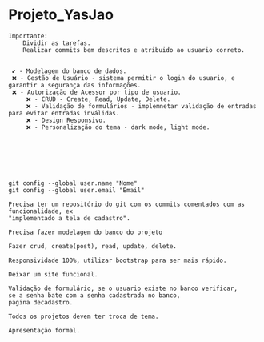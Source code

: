 # Projeto_YasJao
	Importante:
 		Dividir as tarefas.
		Realizar commits bem descritos e atribuido ao usuario correto.


	 ✔️ - Modelagem do banco de dados.
  	 ❌ - Gestão de Usuário - sistema permitir o login do usuario, e garantir a segurança das informações.
   	 ❌ - Autorização de Acessor por tipo de usuario.
    	 ❌ - CRUD - Create, Read, Update, Delete.
     	 ❌ - Validação de formulários - implemnetar validação de entradas para evitar entradas inválidas.
      	 ❌ - Design Responsivo.
       	 ❌ - Personalização do tema - dark mode, light mode.
	
 
 




	git config --global user.name "Nome"
	git config --global user.email "Email"
	
	Precisa ter um repositório do git com os commits comentados com as funcionalidade, ex
	"implementado a tela de cadastro".

	Precisa fazer modelagem do banco do projeto

	Fazer crud, create(post), read, update, delete.

	Responsividade 100%, utilizar bootstrap para ser mais rápido.

	Deixar um site funcional.

	Validação de formulário, se o usuario existe no banco verificar,
	se a senha bate com a senha cadastrada no banco,
	pagina decadastro.
	
	Todos os projetos devem ter troca de tema.

	Apresentação formal.
